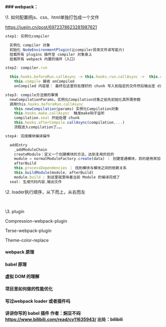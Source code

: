 **### webpack：**

\1. 如何配置把js、css、html单独打包成一个文件

<https://juejin.cn/post/6972378623281987621>

```js
step1: 实例化compiler

  实例化 compiler 对象
  初始化 NodeEnvironmentPlugin(让compiler具体文件读写能力)
  挂载所有 plugins 插件至 compiler 对象身上
  挂载所有 webpack 内置的插件（入口）

step2: compiler.run

  this.hooks.beforeRun.callAsync -> this.hooks.run.callAsync ->  this.compile
    this.compile 接收 onCompiled
    onCompiled 内容是： 最终在这里将处理好的 chunk 写入到指定的文件然后输出至 dist （文件输出路径，不一定是dist）

step3: compile方法做的事情
  newCompilationParams，实例化Compilation对象之前先初始化其所需参数
  调用this.hooks.beforeRun.callAsync
    this.newCompilation(params) 实例化Compilation对象
    this.hooks.make.callAsync  触发make钩子监听
    compilation.seal 开始处理 chunk
    this.hooks.afterCompile.callAsync(compilation,...)
    流程进入compilation了。。。

step4: 完成模块编译操作

  addEntry
    _addModuleChain
    createModule：定义一个创建模块的方法，达到复用的目的
    module = normalModuleFactory.create(data) ： 创建普通模块，目的是用来加载js模块
    afterBuild
    this.processDependencies ： 找到模块与模块之间的依赖关系
    this.buildModule(module, afterBuild)
    module.build : 到这里就意味着当前 Module 的编译完成了
  seal: 生成代码内容,输出文件
```

\2. loader执行顺序，从下而上，从右而左

​

\3. plugin

Compression-webpack-plugin

Terse-webpack-plugin

Theme-color-replace

#### webpack 原理

#### babel 原理

#### 虚拟 DOM 的理解

#### 项目里如何做的性能优化

#### 写过webpack loader 或者插件吗

#### 讲讲你写的 babel 插件 作者：焖豆不闷 <https://www.bilibili.com/read/cv11635943/> 出处：bilibili

​
